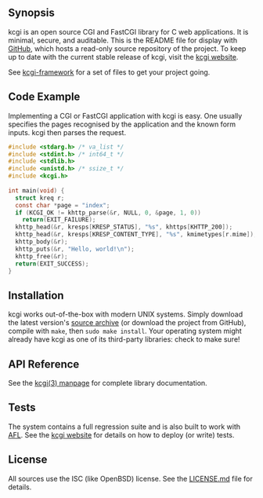 ## Synopsis

kcgi is an open source CGI and FastCGI library for C web applications.
It is minimal, secure, and auditable.
This is the README file for display with
[GitHub](https://www.github.com), which hosts a read-only source
repository of the project. 
To keep up to date with the current stable release of kcgi, visit the
[kcgi website](https://kristaps.bsd.lv/kcgi).

See [kcgi-framework](https://github.com/kristapsdz/kcgi-framework) for a
set of files to get your project going.

## Code Example

Implementing a CGI or FastCGI application with kcgi is easy.
One usually specifies the pages recognised by the application and the
known form inputs.
kcgi then parses the request.

``` c
#include <stdarg.h> /* va_list */
#include <stdint.h> /* int64_t */
#include <stdlib.h>
#include <unistd.h> /* ssize_t */
#include <kcgi.h>
 
int main(void) {
  struct kreq r;
  const char *page = "index";
  if (KCGI_OK != khttp_parse(&r, NULL, 0, &page, 1, 0))
	return(EXIT_FAILURE);
  khttp_head(&r, kresps[KRESP_STATUS], "%s", khttps[KHTTP_200]);
  khttp_head(&r, kresps[KRESP_CONTENT_TYPE], "%s", kmimetypes[r.mime]);
  khttp_body(&r);
  khttp_puts(&r, "Hello, world!\n");
  khttp_free(&r);
  return(EXIT_SUCCESS);
}
```

## Installation

kcgi works out-of-the-box with modern UNIX systems.
Simply download the latest version's [source
archive](https://kristaps.bsd.lv/kcgi/snapshots/kcgi.tar.gz) (or download
the project from GitHub), compile with `make`, then `sudo make install`.
Your operating system might already have kcgi as one of its third-party
libraries: check to make sure!

## API Reference

See the [kcgi(3) manpage](https://kristaps.bsd.lv/kcgi/kcgi.3.html) for
complete library documentation.

## Tests

The system contains a full regression suite and is also built to work
with [AFL](http://lcamtuf.coredump.cx/afl/).
See the [kcgi website](https://kristaps.bsd.lv/kcgi) for details on how
to deploy (or write) tests.

## License

All sources use the ISC (like OpenBSD) license.
See the [LICENSE.md](LICENSE.md) file for details.

